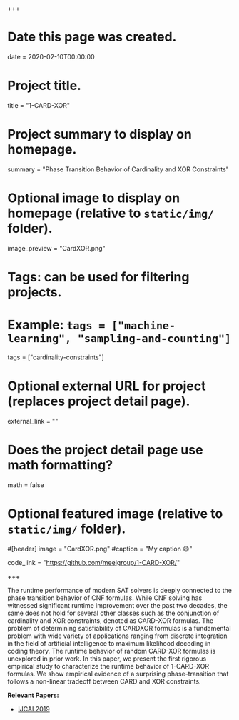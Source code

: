 +++
# Date this page was created.
date = 2020-02-10T00:00:00

# Project title.
title = "1-CARD-XOR"

# Project summary to display on homepage.
summary = "Phase Transition Behavior of Cardinality and XOR Constraints"

# Optional image to display on homepage (relative to `static/img/` folder).
image_preview = "CardXOR.png"

# Tags: can be used for filtering projects.
# Example: `tags = ["machine-learning", "sampling-and-counting"]`
tags = ["cardinality-constraints"]

# Optional external URL for project (replaces project detail page).
external_link = ""

# Does the project detail page use math formatting?
math = false

# Optional featured image (relative to `static/img/` folder).
#[header]
image = "CardXOR.png"
#caption = "My caption :smile:"

code_link = "https://github.com/meelgroup/1-CARD-XOR/"

+++

The runtime performance of modern SAT solvers is deeply connected to the phase transition behavior of CNF formulas. While CNF solving has witnessed significant runtime improvement over the past two decades, the same does not hold for several other classes such as the conjunction of cardinality and XOR constraints, denoted as CARD-XOR formulas. The problem of determining satisfiability of CARDXOR formulas is a fundamental problem with wide variety of applications ranging from discrete integration in the field of artificial intelligence to maximum likelihood decoding in coding theory. The runtime behavior of random CARD-XOR formulas is unexplored in prior work. In this paper, we present the first rigorous empirical study to characterize the runtime behavior of 1-CARD-XOR formulas. We show empirical evidence of a surprising phase-transition that follows a non-linear tradeoff between CARD and XOR constraints.

**Relevant Papers:**

* [IJCAI 2019](https://www.ijcai.org/Proceedings/2019/0162.pdf "IJCAI 2019")

